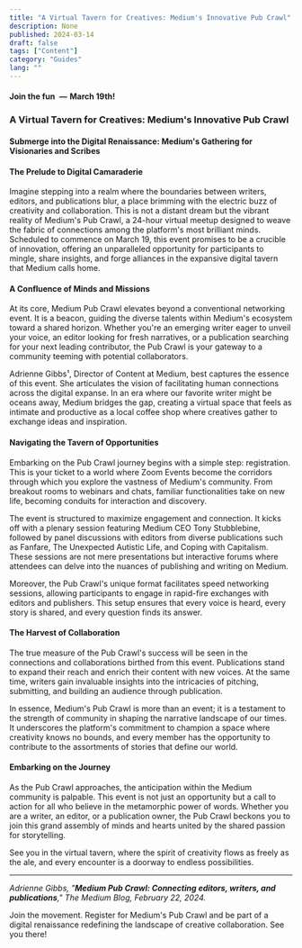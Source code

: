 ```yaml
---
title: "A Virtual Tavern for Creatives: Medium's Innovative Pub Crawl"
description: None
published: 2024-03-14
draft: false
tags: ["Content"]
category: "Guides"
lang: ""
---
```


<!-- ![Hero Image](./heroImage.jpg) -->

#### Join the fun   —  March 19th!

### A Virtual Tavern for Creatives: Medium's Innovative Pub Crawl

#### Submerge into the Digital Renaissance: Medium's Gathering for Visionaries and Scribes

#### **The Prelude to Digital Camaraderie**

Imagine stepping into a realm where the boundaries between writers, editors, and publications blur, a place brimming with the electric buzz of creativity and collaboration. This is not a distant dream but the vibrant reality of Medium's Pub Crawl, a 24-hour virtual meetup designed to weave the fabric of connections among the platform's most brilliant minds. Scheduled to commence on March 19, this event promises to be a crucible of innovation, offering an unparalleled opportunity for participants to mingle, share insights, and forge alliances in the expansive digital tavern that Medium calls home.


#### **A Confluence of Minds and Missions**

At its core, Medium Pub Crawl elevates beyond a conventional networking event. It is a beacon, guiding the diverse talents within Medium's ecosystem toward a shared horizon. Whether you're an emerging writer eager to unveil your voice, an editor looking for fresh narratives, or a publication searching for your next leading contributor, the Pub Crawl is your gateway to a community teeming with potential collaborators.

Adrienne Gibbs¹, Director of Content at Medium, best captures the essence of this event. She articulates the vision of facilitating human connections across the digital expanse. In an era where our favorite writer might be oceans away, Medium bridges the gap, creating a virtual space that feels as intimate and productive as a local coffee shop where creatives gather to exchange ideas and inspiration.

#### **Navigating the Tavern of Opportunities**

Embarking on the Pub Crawl journey begins with a simple step: registration. This is your ticket to a world where Zoom Events become the corridors through which you explore the vastness of Medium's community. From breakout rooms to webinars and chats, familiar functionalities take on new life, becoming conduits for interaction and discovery.

The event is structured to maximize engagement and connection. It kicks off with a plenary session featuring Medium CEO Tony Stubblebine, followed by panel discussions with editors from diverse publications such as Fanfare, The Unexpected Autistic Life, and Coping with Capitalism. These sessions are not mere presentations but interactive forums where attendees can delve into the nuances of publishing and writing on Medium.

Moreover, the Pub Crawl's unique format facilitates speed networking sessions, allowing participants to engage in rapid-fire exchanges with editors and publishers. This setup ensures that every voice is heard, every story is shared, and every question finds its answer.

#### **The Harvest of Collaboration**

The true measure of the Pub Crawl's success will be seen in the connections and collaborations birthed from this event. Publications stand to expand their reach and enrich their content with new voices. At the same time, writers gain invaluable insights into the intricacies of pitching, submitting, and building an audience through publication.

In essence, Medium's Pub Crawl is more than an event; it is a testament to the strength of community in shaping the narrative landscape of our times. It underscores the platform's commitment to champion a space where creativity knows no bounds, and every member has the opportunity to contribute to the assortments of stories that define our world.

#### **Embarking on the Journey**

As the Pub Crawl approaches, the anticipation within the Medium community is palpable. This event is not just an opportunity but a call to action for all who believe in the metamorphic power of words. Whether you are a writer, an editor, or a publication owner, the Pub Crawl beckons you to join this grand assembly of minds and hearts united by the shared passion for storytelling.

See you in the virtual tavern, where the spirit of creativity flows as freely as the ale, and every encounter is a doorway to endless possibilities.

---

_Adrienne Gibbs, "**Medium Pub Crawl: Connecting editors, writers, and publications**," The Medium Blog, February 22, 2024._

Join the movement. Register for Medium's Pub Crawl and be part of a digital renaissance redefining the landscape of creative collaboration. See you there!

